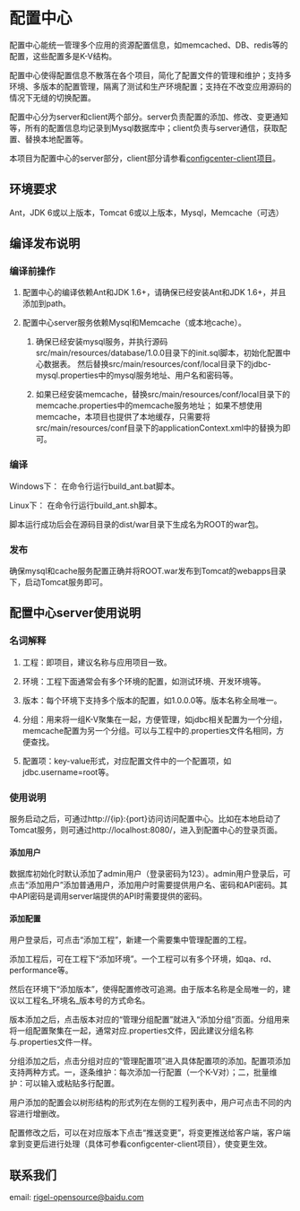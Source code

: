 配置中心
=========

配置中心能统一管理多个应用的资源配置信息，如memcached、DB、redis等的配置，这些配置多是K-V结构。

配置中心使得配置信息不散落在各个项目，简化了配置文件的管理和维护；支持多环境、多版本的配置管理，隔离了测试和生产环境配置；支持在不改变应用源码的情况下无缝的切换配置。

配置中心分为server和client两个部分。server负责配置的添加、修改、变更通知等，所有的配置信息均记录到Mysql数据库中；client负责与server通信，获取配置、替换本地配置等。

本项目为配置中心的server部分，client部分请参看[configcenter-client项目](https://github.com/Baidu-ecom/configcenter-client)。 

## 环境要求 ##

Ant，JDK 6或以上版本，Tomcat 6或以上版本，Mysql，Memcache（可选）

## 编译发布说明 ##

### 编译前操作 ###

1. 配置中心的编译依赖Ant和JDK 1.6+，请确保已经安装Ant和JDK 1.6+，并且添加到path。

2. 配置中心server服务依赖Mysql和Memcache（或本地cache）。

   1) 确保已经安装mysql服务，并执行源码src/main/resources/database/1.0.0目录下的init.sql脚本，初始化配置中心数据表。
   然后替换src/main/resources/conf/local目录下的jdbc-mysql.properties中的mysql服务地址、用户名和密码等。
   
   2) 如果已经安装memcache，替换src/main/resources/conf/local目录下的memcache.properties中的memcache服务地址；
   如果不想使用memcache，本项目也提供了本地缓存，只需要将src/main/resources/conf目录下的applicationContext.xml中的<import resource="applicationContext-cache-memcache.xml"/>替换为<import resource="applicationContext-cache-local.xml"/>即可。

### 编译 ###

Windows下：
在命令行运行build_ant.bat脚本。

Linux下：
在命令行运行build_ant.sh脚本。

脚本运行成功后会在源码目录的dist/war目录下生成名为ROOT的war包。

### 发布 ###
确保mysql和cache服务配置正确并将ROOT.war发布到Tomcat的webapps目录下，启动Tomcat服务即可。

## 配置中心server使用说明 ##

### 名词解释 ###

1. 工程：即项目，建议名称与应用项目一致。

2. 环境：工程下面通常会有多个环境的配置，如测试环境、开发环境等。

3. 版本：每个环境下支持多个版本的配置，如1.0.0.0等。版本名称全局唯一。

4. 分组：用来将一组K-V聚集在一起，方便管理，如jdbc相关配置为一个分组，memcache配置为另一个分组。可以与工程中的.properties文件名相同，方便查找。

5. 配置项：key-value形式，对应配置文件中的一个配置项，如jdbc.username=root等。 

### 使用说明 ###

服务启动之后，可通过http://{ip}:{port}访问访问配置中心。比如在本地启动了Tomcat服务，则可通过http://localhost:8080/，进入到配置中心的登录页面。

#### 添加用户 ####

数据库初始化时默认添加了admin用户（登录密码为123）。admin用户登录后，可点击“添加用户”添加普通用户，添加用户时需要提供用户名、密码和API密码。其中API密码是调用server端提供的API时需要提供的密码。

#### 添加配置 ####

用户登录后，可点击“添加工程”，新建一个需要集中管理配置的工程。

添加工程后，可在工程下“添加环境”。一个工程可以有多个环境，如qa、rd、performance等。

然后在环境下“添加版本”，使得配置修改可追溯。由于版本名称是全局唯一的，建议以工程名_环境名_版本号的方式命名。

版本添加之后，点击版本对应的“管理分组配置”就进入“添加分组”页面。分组用来将一组配置聚集在一起，通常对应.properties文件，因此建议分组名称与.properties文件一样。

分组添加之后，点击分组对应的“管理配置项”进入具体配置项的添加。配置项添加支持两种方式。一，逐条维护：每次添加一行配置（一个K-V对）；二，批量维护：可以输入或粘贴多行配置。

用户添加的配置会以树形结构的形式列在左侧的工程列表中，用户可点击不同的内容进行增删改。

配置修改之后，可以在对应版本下点击“推送变更”，将变更推送给客户端，客户端拿到变更后进行处理（具体可参看configcenter-client项目），使变更生效。

## 联系我们 ##

email: [rigel-opensource@baidu.com](mailto://email:rigel-opensource@baidu.com "发邮件给配置中心开发组")



